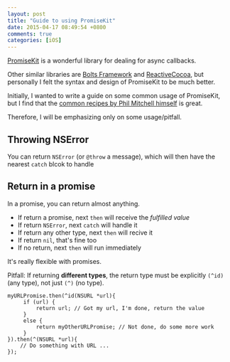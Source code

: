 ```yaml
---
layout: post
title: "Guide to using PromiseKit"
date: 2015-04-17 08:49:54 +0800
comments: true
categories: [iOS]
---
```


[PromiseKit](http://promisekit.org) is a wonderful library for dealing for async callbacks. 

Other similar libraries are [Bolts Framework](http://promisekit.org) and [ReactiveCocoa](https://github.com/ReactiveCocoa/ReactiveCocoa), but personally I felt the syntax and design of PromiseKit to be much better.

Initially, I wanted to write a guide on some common usage of PromiseKit, but I find that the [common recipes by Phil Mitchell himself](http://philmitchell.github.io/PromiseKit/) is great.

Therefore, I will be emphasizing only on some usage/pitfall.

<!-- more -->

## Throwing NSError

You can return `NSError` (or `@throw` a message), which will then have the nearest `catch` blcok to handle


## Return in a promise

In a promise, you can return almost anything.

- If return a promise, next `then` will receive the _fulfilled value_
- If return `NSError`, next `catch` will handle it
- If return any other type, next `then` will recive it
- If return `nil`, that's fine too
- If no return, next `then` will run immediately

It's really flexible with promises.

Pitfall: If returning **different types**, the return type must be explicitly `(^id)` (any type), not just `(^)` (no type).

    myURLPromise.then(^id(NSURL *url){ 
         if (url) {
             return url; // Got my url, I'm done, return the value
         }
         else {
             return myOtherURLPromise; // Not done, do some more work
         }
    }).then(^(NSURL *url){
        // Do something with URL ...
    });


